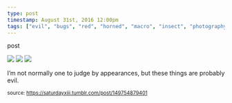 ```yaml
---
type: post
timestamp: August 31st, 2016 12:00pm
tags: ["evil", "bugs", "red", "horned", "macro", "insect", "photography"]
---
```

post


 <img src="https://saturdayxiii.github.io/media/149754879401_1.jpg"/>
       

   

 <img src="https://saturdayxiii.github.io/media/149754879401_2.jpg"/>
       

   

 <img src="https://saturdayxiii.github.io/media/149754879401_3.jpg"/>
       

        
I’m not normally one to judge by appearances, but these things are probably evil.
 
      
      
      
      
      
  
<small>source: https://saturdayxiii.tumblr.com/post/149754879401</small>